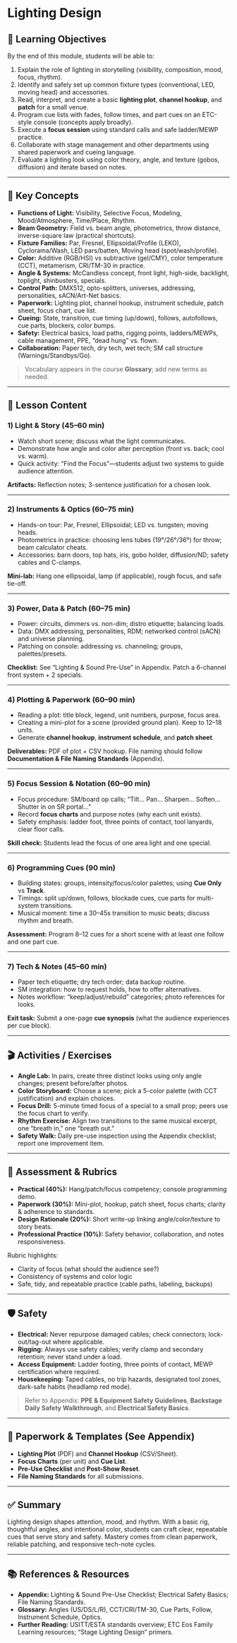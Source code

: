 # Lighting Design

## 🎯 Learning Objectives
By the end of this module, students will be able to:
1. Explain the role of lighting in storytelling (visibility, composition, mood, focus, rhythm).
2. Identify and safely set up common fixture types (conventional, LED, moving head) and accessories.
3. Read, interpret, and create a basic **lighting plot**, **channel hookup**, and **patch** for a small venue.
4. Program cue lists with fades, follow times, and part cues on an ETC-style console (concepts apply broadly).
5. Execute a **focus session** using standard calls and safe ladder/MEWP practice.
6. Collaborate with stage management and other departments using shared paperwork and cueing language.
7. Evaluate a lighting look using color theory, angle, and texture (gobos, diffusion) and iterate based on notes.

---

## 📖 Key Concepts
- **Functions of Light:** Visibility, Selective Focus, Modeling, Mood/Atmosphere, Time/Place, Rhythm.
- **Beam Geometry:** Field vs. beam angle, photometrics, throw distance, inverse-square law (practical shortcuts).
- **Fixture Families:** Par, Fresnel, Ellipsoidal/Profile (LEKO), Cyclorama/Wash, LED pars/batten, Moving head (spot/wash/profile).
- **Color:** Additive (RGB/HSI) vs subtractive (gel/CMY), color temperature (CCT), metamerism, CRI/TM-30 in practice.
- **Angle & Systems:** McCandless concept, front light, high-side, backlight, toplight, shinbusters, specials.
- **Control Path:** DMX512, opto-splitters, universes, addressing, personalities, sACN/Art-Net basics.
- **Paperwork:** Lighting plot, channel hookup, instrument schedule, patch sheet, focus chart, cue list.
- **Cueing:** State, transition, cue timing (up/down), follows, autofollows, cue parts, blockers, color bumps.
- **Safety:** Electrical basics, load paths, rigging points, ladders/MEWPs, cable management, PPE, “dead hung” vs. flown.
- **Collaboration:** Paper tech, dry tech, wet tech; SM call structure (Warnings/Standbys/Go).

> Vocabulary appears in the course **Glossary**; add new terms as needed.

---

## 📝 Lesson Content

### 1) Light & Story (45–60 min)
- Watch short scene; discuss what the light communicates.
- Demonstrate how angle and color alter perception (front vs. back; cool vs. warm).
- Quick activity: “Find the Focus”—students adjust two systems to guide audience attention.

**Artifacts:** Reflection notes; 3-sentence justification for a chosen look.

---

### 2) Instruments & Optics (60–75 min)
- Hands-on tour: Par, Fresnel, Ellipsoidal; LED vs. tungsten; moving heads.
- Photometrics in practice: choosing lens tubes (19°/26°/36°) for throw; beam calculator cheats.
- Accessories: barn doors, top hats, iris, gobo holder, diffusion/ND; safety cables and C-clamps.

**Mini-lab:** Hang one ellipsoidal, lamp (if applicable), rough focus, and safe tie-off.

---

### 3) Power, Data & Patch (60–75 min)
- Power: circuits, dimmers vs. non-dim; distro etiquette; balancing loads.
- Data: DMX addressing, personalities, RDM; networked control (sACN) and universe planning.
- Patching on console: addressing vs. channeling; groups, palettes/presets.

**Checklist:** See “Lighting & Sound Pre-Use” in Appendix. Patch a 6-channel front system + 2 specials.

---

### 4) Plotting & Paperwork (60–90 min)
- Reading a plot: title block, legend, unit numbers, purpose, focus area.
- Creating a mini-plot for a scene (provided ground plan). Keep to 12–18 units.
- Generate **channel hookup**, **instrument schedule**, and **patch sheet**.

**Deliverables:** PDF of plot + CSV hookup. File naming should follow **Documentation & File Naming Standards** (Appendix).

---

### 5) Focus Session & Notation (60–90 min)
- Focus procedure: SM/board op calls; “Tilt… Pan… Sharpen… Soften… Shutter in on SR portal…”
- Record **focus charts** and purpose notes (why each unit exists).
- Safety emphasis: ladder foot, three points of contact, tool lanyards, clear floor calls.

**Skill check:** Students lead the focus of one area light and one special.

---

### 6) Programming Cues (90 min)
- Building states: groups, intensity/focus/color palettes; using **Cue Only** vs **Track**.
- Timings: split up/down, follows, blockade cues, cue parts for multi-system transitions.
- Musical moment: time a 30–45s transition to music beats; discuss rhythm and breath.

**Assessment:** Program 8–12 cues for a short scene with at least one follow and one part cue.

---

### 7) Tech & Notes (45–60 min)
- Paper tech etiquette; dry tech order; data backup routine.
- SM integration: how to request holds, how to offer alternatives.
- Notes workflow: “keep/adjust/rebuild” categories; photo references for looks.

**Exit task:** Submit a one-page **cue synopsis** (what the audience experiences per cue block).

---

## 🎬 Activities / Exercises
- **Angle Lab:** In pairs, create three distinct looks using only angle changes; present before/after photos.
- **Color Storyboard:** Choose a scene; pick a 5-color palette (with CCT justification) and explain choices.
- **Focus Drill:** 5-minute timed focus of a special to a small prop; peers use the focus chart to verify.
- **Rhythm Exercise:** Align two transitions to the same musical excerpt, one “breath in,” one “breath out.”
- **Safety Walk:** Daily pre-use inspection using the Appendix checklist; report one improvement item.

---

## 🧪 Assessment & Rubrics
- **Practical (40%):** Hang/patch/focus competency; console programming demo.
- **Paperwork (30%):** Mini-plot, hookup, patch sheet, focus charts; clarity & adherence to standards.
- **Design Rationale (20%):** Short write-up linking angle/color/texture to story beats.
- **Professional Practice (10%):** Safety behavior, collaboration, and notes responsiveness.

Rubric highlights:
- Clarity of focus (what should the audience see?)
- Consistency of systems and color logic
- Safe, tidy, and repeatable practice (cable paths, labeling, backups)

---

## 🛡️ Safety
- **Electrical:** Never repurpose damaged cables; check connectors; lock-out/tag-out where applicable.
- **Rigging:** Always use safety cables; verify clamp and secondary retention; never stand under a load.
- **Access Equipment:** Ladder footing, three points of contact, MEWP certification where required.
- **Housekeeping:** Taped cables, no trip hazards, designated tool zones, dark-safe habits (headlamp red mode).

> Refer to Appendix: **PPE & Equipment Safety Guidelines**, **Backstage Daily Safety Walkthrough**, and **Electrical Safety Basics**.

---

## 📎 Paperwork & Templates (See Appendix)
- **Lighting Plot** (PDF) and **Channel Hookup** (CSV/Sheet).
- **Focus Charts** (per unit) and **Cue List**.
- **Pre-Use Checklist** and **Post-Show Reset**.
- **File Naming Standards** for all submissions.

---

## ✅ Summary
Lighting design shapes attention, mood, and rhythm. With a basic rig, thoughtful angles, and intentional color, students can craft clear, repeatable cues that serve story and safety. Mastery comes from clean paperwork, reliable patching, and responsive tech-note cycles.

---

## 📚 References & Resources
- **Appendix:** Lighting & Sound Pre-Use Checklist; Electrical Safety Basics; File Naming Standards.
- **Glossary:** Angles (US/DS/L/R), CCT/CRI/TM-30, Cue Parts, Follow, Instrument Schedule, Optics.
- **Further Reading:** USITT/ESTA standards overview; ETC Eos Family Learning resources; “Stage Lighting Design” primers.
